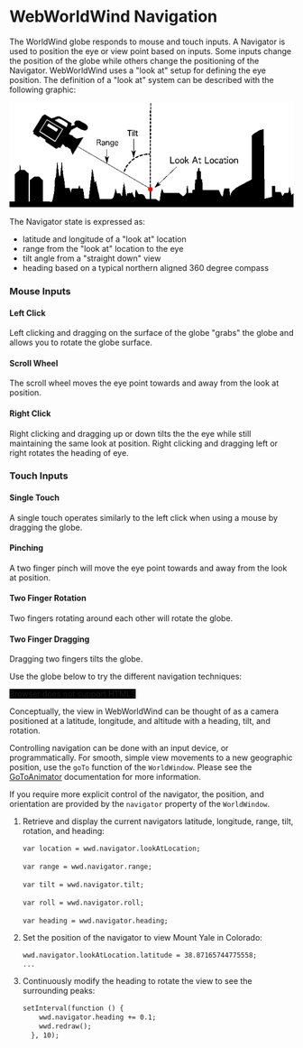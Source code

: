 <style>
    iframe {
        width: 100 vw;
        height: 700px;
    }

    #nav-demo {
        background-color: black;
        width: 100%;
        height: 700px;
    }   
</style>
# WebWorldWind Navigation

The WorldWind globe responds to mouse and touch inputs. A Navigator is used to position the eye or view point based on inputs. Some inputs change the position of the globe while others change the positioning of the Navigator. WebWorldWind uses a "look at" setup for defining the eye position. The definition of a "look at" system can be described with the following graphic:

![Look At Diagram](../../resources/images/lookat.png)

The Navigator state is expressed as:
 - latitude and longitude of a "look at" location
 - range from the "look at" location to the eye
 - tilt angle from a "straight down" view
 - heading based on a typical northern aligned 360 degree compass

### Mouse Inputs

#### Left Click
Left clicking and dragging on the surface of the globe "grabs" the globe and allows you to rotate the globe surface. 

#### Scroll Wheel
The scroll wheel moves the eye point towards and away from the look at position. 

#### Right Click
Right clicking and dragging up or down tilts the the eye while still maintaining the same look at position. Right clicking and dragging left or right rotates the heading of eye.

### Touch Inputs

#### Single Touch
A single touch operates similarly to the left click when using a mouse by dragging the globe.

#### Pinching
A two finger pinch will move the eye point towards and away from the look at position.

#### Two Finger Rotation
Two fingers rotating around each other will rotate the globe.

#### Two Finger Dragging
Dragging two fingers tilts the globe.

Use the globe below to try the different navigation techniques:

<div id="nav-demo-container">
    <canvas id="nav-demo">
        Browser does not support HTML5
    </canvas>
</div>

Conceptually, the view in WebWorldWind can be thought of as a camera positioned at a latitude, longitude, and altitude with a heading, tilt, and rotation.

Controlling navigation can be done with an input device, or programmatically. For smooth, simple view movements to a new geographic position, use the `goTo` function of the `WorldWindow`. Please see the [GoToAnimator](https://nasaworldwind.github.io/WebWorldWind/GoToAnimator.html) documentation for more information.

If you require more explicit control of the navigator, the position, and orientation are provided by the `navigator` property of the `WorldWindow`.

1. Retrieve and display the current navigators latitude, longitude, range, tilt, rotation, and heading:

    ```
    var location = wwd.navigator.lookAtLocation;
    
    var range = wwd.navigator.range;
    
    var tilt = wwd.navigator.tilt;
    
    var roll = wwd.navigator.roll;
    
    var heading = wwd.navigator.heading;
    ```
    
    <script async src="//jsfiddle.net/nasazach/14ufn7hL/12/embed/"></script>

2. Set the position of the navigator to view Mount Yale in Colorado:

    ```
    wwd.navigator.lookAtLocation.latitude = 38.87165744775558;
    ...
    ```
    
    <script async src="//jsfiddle.net/nasazach/14ufn7hL/10/embed/"></script>

3. Continuously modify the heading to rotate the view to see the surrounding peaks:

    ```
    setInterval(function () {
        wwd.navigator.heading += 0.1;
        wwd.redraw();
      }, 10);
    ```
    
<script async src="//jsfiddle.net/nasazach/14ufn7hL/11/embed/"></script>


<!-- Source for adding the plain globe -->
<script src="https://files.worldwind.arc.nasa.gov/artifactory/apps/web/worldwind.min.js"></script>
<script>
    window.addEventListener('load', function () {
        var wwd = new WorldWind.WorldWindow("nav-demo");
        wwd.addLayer(new WorldWind.BMNGLayer());
        wwd.addLayer(new WorldWind.CompassLayer(wwd));
        wwd.addLayer(new WorldWind.AtmosphereLayer());
        wwd.addLayer(new WorldWind.StarFieldLayer());
    });
</script>
